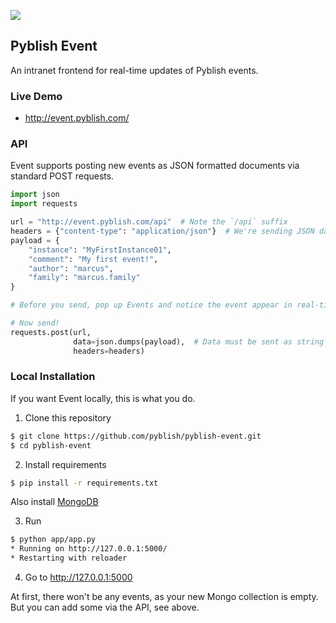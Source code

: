 [![][image]][demo]

## Pyblish Event

An intranet frontend for real-time updates of Pyblish events.

### Live Demo

- http://event.pyblish.com/

### API

Event supports posting new events as JSON formatted documents via standard POST requests.

```python
import json
import requests

url = "http://event.pyblish.com/api"  # Note the `/api` suffix
headers = {"content-type": "application/json"}  # We're sending JSON data
payload = {
    "instance": "MyFirstInstance01",
    "comment": "My first event!",
    "author": "marcus",
    "family": "marcus.family"
}

# Before you send, pop up Events and notice the event appear in real-time!

# Now send!
requests.post(url,
              data=json.dumps(payload),  # Data must be sent as string
              headers=headers)

```

### Local Installation

If you want Event locally, this is what you do.

1. Clone this repository

 ```bash
$ git clone https://github.com/pyblish/pyblish-event.git
$ cd pyblish-event
```

2. Install requirements

 ```bash
$ pip install -r requirements.txt
```

 Also install [MongoDB][mongo]

 [mongo]: http://docs.mongodb.org/manual/installation

3. Run

 ```bash
$ python app/app.py
 * Running on http://127.0.0.1:5000/
 * Restarting with reloader
```

4. Go to http://127.0.0.1:5000

At first, there won't be any events, as your new Mongo collection is empty. But you can add some via the API, see above.

[demo]: http://event.pyblish.com/
[image]: https://cloud.githubusercontent.com/assets/2152766/4826577/bc8aef62-5f71-11e4-97c9-0ff197212edc.png